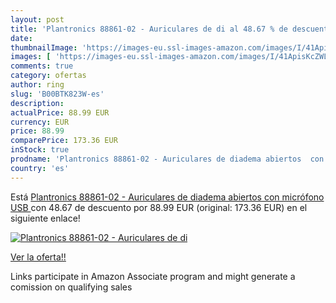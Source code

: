 ```yaml
---
layout: post
title: 'Plantronics 88861-02 - Auriculares de di al 48.67 % de descuento'
date: 
thumbnailImage: 'https://images-eu.ssl-images-amazon.com/images/I/41ApisKcZWL._SL200_.jpg'
images: [ 'https://images-eu.ssl-images-amazon.com/images/I/41ApisKcZWL._SL200_.jpg' ]
comments: true
category: ofertas
author: ring
slug: 'B00BTK823W-es'
description:
actualPrice: 88.99 EUR
currency: EUR
price: 88.99
comparePrice: 173.36 EUR
inStock: true
prodname: 'Plantronics 88861-02 - Auriculares de diadema abiertos  con micrófono  USB '
country: 'es'
---
```


Está [Plantronics 88861-02 - Auriculares de diadema abiertos  con micrófono  USB ](https://www.amazon.es/dp/B00BTK823W/?tag=tolees-21) con 48.67 de descuento por 88.99 EUR (original: 173.36 EUR) en el siguiente enlace!

[![Plantronics 88861-02 - Auriculares de di](https://images-eu.ssl-images-amazon.com/images/I/41ApisKcZWL._SL200_.jpg)](https://www.amazon.es/dp/B00BTK823W/?tag=tolees-21)

[Ver la oferta!!](https://www.amazon.es/dp/B00BTK823W/?tag=tolees-21)

Links participate in Amazon Associate program and might generate a comission on qualifying sales


